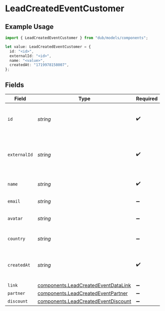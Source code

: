 # LeadCreatedEventCustomer

## Example Usage

```typescript
import { LeadCreatedEventCustomer } from "dub/models/components";

let value: LeadCreatedEventCustomer = {
  id: "<id>",
  externalId: "<id>",
  name: "<value>",
  createdAt: "1719978158007",
};
```

## Fields

| Field                                                                                      | Type                                                                                       | Required                                                                                   | Description                                                                                |
| ------------------------------------------------------------------------------------------ | ------------------------------------------------------------------------------------------ | ------------------------------------------------------------------------------------------ | ------------------------------------------------------------------------------------------ |
| `id`                                                                                       | *string*                                                                                   | :heavy_check_mark:                                                                         | The unique identifier of the customer in Dub.                                              |
| `externalId`                                                                               | *string*                                                                                   | :heavy_check_mark:                                                                         | Unique identifier for the customer in the client's app.                                    |
| `name`                                                                                     | *string*                                                                                   | :heavy_check_mark:                                                                         | Name of the customer.                                                                      |
| `email`                                                                                    | *string*                                                                                   | :heavy_minus_sign:                                                                         | Email of the customer.                                                                     |
| `avatar`                                                                                   | *string*                                                                                   | :heavy_minus_sign:                                                                         | Avatar URL of the customer.                                                                |
| `country`                                                                                  | *string*                                                                                   | :heavy_minus_sign:                                                                         | Country of the customer.                                                                   |
| `createdAt`                                                                                | *string*                                                                                   | :heavy_check_mark:                                                                         | The date the customer was created.                                                         |
| `link`                                                                                     | [components.LeadCreatedEventDataLink](../../models/components/leadcreatedeventdatalink.md) | :heavy_minus_sign:                                                                         | N/A                                                                                        |
| `partner`                                                                                  | [components.LeadCreatedEventPartner](../../models/components/leadcreatedeventpartner.md)   | :heavy_minus_sign:                                                                         | N/A                                                                                        |
| `discount`                                                                                 | [components.LeadCreatedEventDiscount](../../models/components/leadcreatedeventdiscount.md) | :heavy_minus_sign:                                                                         | N/A                                                                                        |